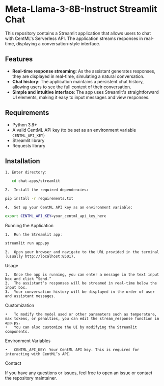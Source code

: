 # Meta-Llama-3-8B-Instruct Streamlit Chat

This repository contains a Streamlit application that allows users to chat with CentML's Serverless API. The application streams responses in real-time, displaying a conversation-style interface.

## Features

- **Real-time response streaming**: As the assistant generates responses, they are displayed in real-time, simulating a natural conversation.
- **Chat history**: The application maintains a persistent chat history, allowing users to see the full context of their conversation.
- **Simple and intuitive interface**: The app uses Streamlit's straightforward UI elements, making it easy to input messages and view responses.

## Requirements

- Python 3.8+
- A valid CentML API key (to be set as an environment variable `CENTML_API_KEY`)
- Streamlit library
- Requests library

## Installation

    1. Enter directory:
```bash
   cd chat-apps/streamlit
```


	2.	Install the required dependencies:
```bash
pip install -r requirements.txt
```

	4.	Set up your CentML API key as an environment variable:
```bash
export CENTML_API_KEY=your_centml_api_key_here
```


Running the Application

	1.	Run the Streamlit app:
```bash
streamlit run app.py
```

	2.	Open your browser and navigate to the URL provided in the terminal (usually http://localhost:8501).

Usage

	1.	Once the app is running, you can enter a message in the text input box and click “Send.”
	2.	The assistant’s responses will be streamed in real-time below the input box.
	3.	Your conversation history will be displayed in the order of user and assistant messages.


Customization

	•	To modify the model used or other parameters such as temperature, max tokens, or penalties, you can edit the stream_response function in app.py.
	•	You can also customize the UI by modifying the Streamlit components.

Environment Variables

	•	CENTML_API_KEY: Your CentML API key. This is required for interacting with CentML’s API.



Contact

If you have any questions or issues, feel free to open an issue or contact the repository maintainer.

